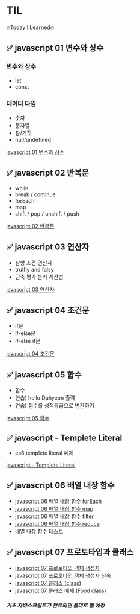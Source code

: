 # TIL
 🔥Today I Learned🔥

## ✅ javascript 01 변수와 상수

### 변수와 상수
- let
- const

### 데이터 타입
- 숫자
- 문자열
- 참/거짓
- null/undefined

<a href="https://velog.io/@hongduhyeon/javascript-1.-%EB%B3%80%EC%88%98">javascript 01 변수와 상수</a>

## ✅ javascript 02 반복문

- while
- break / continue
- forEach
- map
- shift / pop / unshift / push

<a href="https://velog.io/@hongduhyeon/javascript-2.-%EB%B0%98%EB%B3%B5%EB%AC%B8">javascript 02 반복문</a>

## ✅ javascript 03 연산자

- 삼항 조건 연산자
- truthy and falsy
- 단축 평가 논리 계산법

<a href="https://velog.io/@hongduhyeon/javascript-3.-%EC%97%B0%EC%82%B0%EC%9E%90">javascript 03 연산자<a>

## ✅ javascript 04 조건문

- if문
- if-else문
- if-else if문

<a href="https://velog.io/@hongduhyeon/javascript-4.-%EC%A1%B0%EA%B1%B4%EB%AC%B8">javascript 04 조건문<a>
 
 ## ✅ javascript 05 함수

- 함수
- 연습) hello Duhyeon 출력
- 연습) 점수를 성적등급으로 변환하기

<a href="https://velog.io/@hongduhyeon/javascript-05.-%ED%95%A8%EC%88%98">javascript 05 함수<a>
 
 ## ✅ javascript - Templete Literal
 
 - es6 templete literal 예제
 
 <a href="https://velog.io/@hongduhyeon/javascript-Templete-Literal">javascript - Templete Literal</a>
 
  ## ✅ javascript 06 배열 내장 함수
 
  - <a href="https://velog.io/@hongduhyeon/javascript-6.-%EB%B0%B0%EC%97%B4-%EB%82%B4%EC%9E%A5-%ED%95%A8%EC%88%98-forEach">javascript 06 배열 내장 함수 forEach</a>
  - <a href="https://velog.io/@hongduhyeon/javascript-6.-%EB%B0%B0%EC%97%B4-%EB%82%B4%EC%9E%A5-%ED%95%A8%EC%88%98-map">javascript 06 배열 내장 함수 map</a>
  - <a href="https://velog.io/@hongduhyeon/javascript-6.-%EB%B0%B0%EC%97%B4-%EB%82%B4%EC%9E%A5-%ED%95%A8%EC%88%98-filter">javascript 06 배열 내장 함수 filter</a>
  - <a href="https://velog.io/@hongduhyeon/javascript-6.-%EB%B0%B0%EC%97%B4-%EB%82%B4%EC%9E%A5-%ED%95%A8%EC%88%98-reduce">javascript 06 배열 내장 함수 reduce</a>
  - <a href="https://velog.io/@hongduhyeon/javascript-6.-%EB%B0%B0%EC%97%B4-%EB%82%B4%EC%9E%A5-%ED%95%A8%EC%88%98-test">배열 내장 함수 테스트 </a>
 
 ## ✅ javascript 07 프로토타입과 클래스
  - <a href="https://velog.io/@hongduhyeon/javascript-07-%ED%94%84%EB%A1%9C%ED%86%A0%ED%83%80%EC%9E%85%EA%B3%BC-%ED%81%B4%EB%9E%98%EC%8A%A4-%EA%B0%9D%EC%B2%B4-%EC%83%9D%EC%84%B1%EC%9E%90">javascript 07 프로토타입 객체 생성자</a>
   - <a href="https://velog.io/@hongduhyeon/javascript-07-%ED%94%84%EB%A1%9C%ED%86%A0%ED%83%80%EC%9E%85%EA%B3%BC-%ED%81%B4%EB%9E%98%EC%8A%A4-%EA%B0%9D%EC%B2%B4-%EC%83%9D%EC%84%B1%EC%9E%90-%EC%83%81%EC%86%8D%EB%B0%9B%EA%B8%B0">javascript 07 프로토타입 객체 생성자 상속</a>
  - <a href="https://velog.io/@hongduhyeon/javascript-07-%ED%94%84%EB%A1%9C%ED%86%A0%ED%83%80%EC%9E%85%EA%B3%BC-%ED%81%B4%EB%9E%98%EC%8A%A4-es6-%ED%81%B4%EB%9E%98%EC%8A%A4">javascript 07 클래스 (class) </a>
  - <a href="https://velog.io/@hongduhyeon/javascript-07-%ED%94%84%EB%A1%9C%ED%86%A0%ED%83%80%EC%9E%85%EA%B3%BC-%ED%81%B4%EB%9E%98%EC%8A%A4-es6-%ED%81%B4%EB%9E%98%EC%8A%A4-%EC%98%88%EC%A0%9C">javascript 07 클래스 예제 (Food class)</a>
 
 
 ##### 기초 자바스크립트가 완료되면 폴더로 뺄 예정
